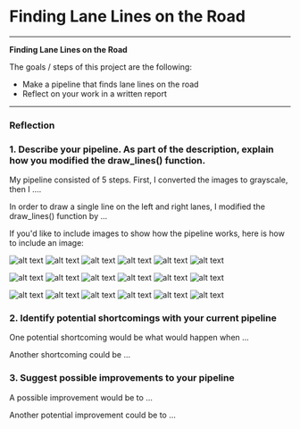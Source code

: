 # **Finding Lane Lines on the Road** 
---

**Finding Lane Lines on the Road**

The goals / steps of this project are the following:
* Make a pipeline that finds lane lines on the road
* Reflect on your work in a written report


[//]: # (Image References)

[image01]: ./test_images/solidWhiteRight.jpg "solidWhiteRight"
[image02]: ./test_images/solidWhiteCurve.jpg "solidWhiteCurve"
[image03]: ./test_images/solidYellowCurve.jpg "solidYellowCurve"
[image04]: ./test_images/solidYellowCurve2.jpg "solidYellowCurve2"
[image05]: ./test_images/solidYellowLeft.jpg "solidYellowLeft"
[image06]: ./test_images/whiteCarLaneSwitch.jpg "whiteCarLaneSwitch"

[image07]: ./test_images_output/solidWhiteRight.jpg "solidWhiteRight"
[image08]: ./test_images_output/solidWhiteCurve.jpg "solidWhiteCurve"
[image09]: ./test_images_output/solidYellowCurve.jpg "solidYellowCurve"
[image10]: ./test_images_output/solidYellowCurve2.jpg "solidYellowCurve2"
[image11]: ./test_images_output/solidYellowLeft.jpg "solidYellowLeft"
[image12]: ./test_images_output/whiteCarLaneSwitch.jpg "whiteCarLaneSwitch"

[image13]: ./test_images_output/solidWhiteRight_GrayScale.jpg "solidWhiteRight_GrayScale"
[image14]: ./test_images_output/solidWhiteRight_GaussianBlur.jpg "solidWhiteRight_GaussianBlur"
[image15]: ./test_images_output/solidWhiteRight_Canny.jpg "solidWhiteRight_Canny"
[image16]: ./test_images_output/solidWhiteRight_RegionOfInterest.jpg "solidWhiteRight_RegionOfInterest"
[image17]: ./test_images_output/solidWhiteRight_Hough.jpg "solidWhiteRight_Hough"
[image18]: ./test_images_output/solidWhiteRight_Merge.jpg "solidWhiteRight_Merge"

---

### Reflection

### 1. Describe your pipeline. As part of the description, explain how you modified the draw_lines() function.

My pipeline consisted of 5 steps. First, I converted the images to grayscale, then I .... 

In order to draw a single line on the left and right lanes, I modified the draw_lines() function by ...

If you'd like to include images to show how the pipeline works, here is how to include an image: 

![alt text][image01]
![alt text][image02]
![alt text][image03]
![alt text][image04]
![alt text][image05]
![alt text][image06]


![alt text][image07]
![alt text][image08]
![alt text][image09]
![alt text][image10]
![alt text][image11]
![alt text][image12]

![alt text][image13]
![alt text][image14]
![alt text][image15]
![alt text][image16]
![alt text][image17]
![alt text][image18]


### 2. Identify potential shortcomings with your current pipeline


One potential shortcoming would be what would happen when ... 

Another shortcoming could be ...


### 3. Suggest possible improvements to your pipeline

A possible improvement would be to ...

Another potential improvement could be to ...
